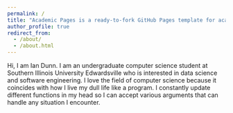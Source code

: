 ```yaml
---
permalink: /
title: "Academic Pages is a ready-to-fork GitHub Pages template for academic personal websites"
author_profile: true
redirect_from: 
  - /about/
  - /about.html
---
```


Hi, I am Ian Dunn. I am an undergraduate computer science student at Southern Illinois University Edwardsville who is interested in data science and software engineering. I love the field of computer science because it coincides with how I live my dull life like a program. I constantly update different functions in my head so I can accept various arguments that can handle any situation I encounter.

